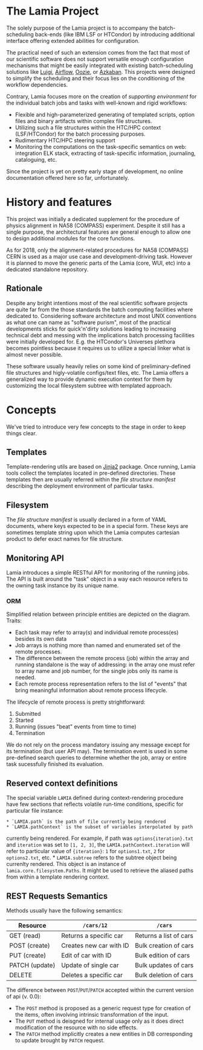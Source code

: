 # The Lamia Project

The solely purpose of the Lamia project is to accompany the batch-scheduling
back-ends (like IBM LSF or HTCondor) by introducing additional interface
offering extended abilities for configuration.

The practical need of such an extension comes from the fact that most of our
scientific software does not support versatile enough configuration mechanisms
that might be easily integrated with existing batch-scheduling solutions like
[Luigi](https://luigi.readthedocs.io/en/stable/index.html),
[Airflow](https://airflow.apache.org/), [Oozie](http://oozie.apache.org/), or
[Azkaban](http://data.linkedin.com/opensource/azkaban). This projects
were designed to simplify the scheduling and their focus lies on the
conditioning of the workflow dependencies.

Contrary, Lamia focuses more on the creation of _supporting environment_ for
the individual batch jobs and tasks with well-known and rigid workflows:

   * Flexible and high-parameterized generating of templated scripts, option
   files and binary artifacts within complex file structures.
   * Utilizing such a file structures within the HTC/HPC context
   (LSF/HTCondor) for the batch processing purposes.
   * Rudimentary HTC/HPC steering support
   * Monitoring the computations on the task-specific semantics on web:
   integration ELK stack, extracting of task-specific information, journaling,
   cataloguing, etc.

Since the project is yet on pretty early stage of development, no online
documentation offered here so far, unfortunately.

# History and features

This project was initially a dedicated supplement for the procedure of physics
alignment in NA58 (COMPASS) experiment. Despite it still has a single purpose,
the architectural features are general enough to allow one to design additional
modules for the core functions.

As for 2018, only the alignment-related procedures for NA58 (COMPASS) CERN is
used as a major use case and development-driving task. However it is planned to
move the generic parts of the Lamia (core, WUI, etc) into a dedicated standalone
repository.

## Rationale

Despite any bright intentions most of the real scientific software projects are
quite far from the those standards the batch computing facilities where
dedicated to. Considering software architecture and most UNIX conventions as
what one can name as "software purism", most of the practical developments
sticks for quick'n'dirty solutions leading to increasing technical debt and
messing with the implications batch processing facilities were initially
developed for. E.g. the HTCondor's Universes plethora becomes pointless because
it requires us to utilize a special linker what is almost never possible.

These software usually heavily relies on some kind of preliminary-defined file
structures and higly-volatile configs/text files, etc. The Lamia offers a
generalized way to provide dynamic execution context for them by customizing
the local filesystem subtree with templated approach.

# Concepts

We've tried to introduce very few concepts to the stage in order to keep things
clear.

## Templates

Template-rendering utils are based on [Jinja2](http://jinja.pocoo.org) package.
Once running, Lamia tools collect the templates located in pre-defined
directories. These templates then are usually referred within the _file
structure manifest_ describing the deployment environment of particular tasks.

## Filesystem

The _file structure manifest_ is usually declared in a form of YAML documents,
where keys expected to be in a special form. These keys are sometimes template
string upon which the Lamia computes cartesian product to defer exact names for
file structure.

## Monitoring API

Lamia introduces a simple RESTful API for monitoring of the running jobs. The
API is built around the "task" object in a way each resource refers to the
owning task instance by its unique name.

### ORM

Simplified relation between principle entities are depicted on the diagram.
Traits:

* Each task may refer to array(s) and individual remote process(es) besides
its own data
* Job arrays is nothing more than named and enumerated set of the remote
processes.
* The difference between the remote process (job) within the array and running
standalone is the way of addressing: in the array one must refer to array name
and job number, for the single jobs only its name is needed.
* Each remote process representation refers to the list of "events" that bring
meaningful information about remote process lifecycle.

The lifecycle of remote process is pretty strightforward:

1. Submitted
2. Started
3. Running (issues "beat" events from time to time)
4. Termination

We do not rely on the process mandatory issuing any message except for its
termination (but user API may). The termination event is used in some
pre-defined search queries to determine whether the job, array or entire task
sucessfully finished its evaluation.

## Reserved context definitions

The special variable `LAMIA` defined during context-rendering procedure have
few sections that reflects volatile run-time conditions, specific for
particular file instance:

    * `LAMIA.path` is the path of file currently being rendered
    * `LAMIA.pathContext` is the subset of variables interpolated by path
currently being rendered. For example, if path was `options{iteration}.txt` and
`iteration` was set to `[1, 2, 3]`, the `LAMIA.pathContext.iteration` will
refer to particular value of `{iteration}`: `1` for `options1.txt`, `2` for
`options2.txt`, etc.
    * `LAMIA.subtree` refers to the subtree object being currenlty rendered.
This object is an instance of `lamia.core.filesystem.Paths`. It might be used
to retrieve the aliased paths from within a template rendering context.

## REST Requests Semantics

Methods usually have the following semantics:

 | Resource       | `/cars/12`                  | `/cars`                   |
 |----------------|-----------------------------|---------------------------|
 | GET (read)     | Returns a specific car      | Returns a list of cars    |
 | POST (create)  | Creates new car with ID     | Bulk creation of cars     |
 | PUT (create)   | Edit of car with ID         | Bulk edition of cars      |
 | PATCH (update) | Update of single car        | Bulk updates of cars      |
 | DELETE         | Deletes a specific car      | Bulk deletion of cars     |

The difference between `POST`/`PUT`/`PATCH` accepted within the current version
of api (v. 0.0):

* The `POST` method is proposed as a generic request type for creation of
the items, often involving intrinsic transformation of the input.
* The `PUT` method is deisgned for internal usage only as it does direct
modification of the resource with no side effects.
* The `PATCH` method implicitly creates a new entities in DB corresponding to
update brought by `PATCH` request.


